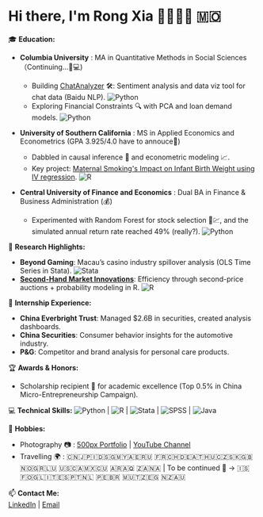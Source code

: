 # Hi there, I'm Rong Xia 🍤🌺🐛👻 🇲🇴

🎓 **Education:**  
- **Columbia University**  : MA in Quantitative Methods in Social Sciences （Continuing...📑💻)  
  - Building [ChatAnalyzer](https://github.com/xia46268/ChatAnalyzer) 🛠️: Sentiment analysis and data viz tool for chat data (Baidu NLP).  ![Python](https://img.shields.io/badge/-Python-3776AB?style=flat&logo=python&logoColor=white)
  - Exploring Financial Constraints 🔍 with PCA and loan demand models.  ![Python](https://img.shields.io/badge/-Python-3776AB?style=flat&logo=python&logoColor=white)

- **University of Southern California**  : MS in Applied Economics and Econometrics (GPA 3.925/4.0 have to annouce💪)  
  - Dabbled in causal inference 🎯 and econometric modeling 📈.  
  - Key project: [Maternal Smoking's Impact on Infant Birth Weight using IV regression](https://github.com/xia46268/Maternal-Smoking-Birthweight-IV-Analysis).  ![R](https://img.shields.io/badge/-R-276DC3?style=flat&logo=r&logoColor=white)

- **Central University of Finance and Economics**  : Dual BA in Finance & Business Administration (💰)
  - Experimented with Random Forest for stock selection 🌲💹, and the simulated annual return rate reached 49% (really?). ![Python](https://img.shields.io/badge/-Python-3776AB?style=flat&logo=python&logoColor=white)

🔬 **Research Highlights:**  
- **Beyond Gaming**: Macau’s casino industry spillover analysis (OLS Time Series in Stata).  ![Stata](https://img.shields.io/badge/-Stata-1A2E54?style=flat&logo=stata&logoColor=white)
- **[Second-Hand Market Innovations](https://github.com/xia46268/Innovative-SecondHand-Platform)**: Efficiency through second-price auctions + probability modeling in R.  ![R](https://img.shields.io/badge/-R-276DC3?style=flat&logo=r&logoColor=white)

💼 **Internship Experience:**  
- **China Everbright Trust**: Managed $2.6B in securities, created analysis dashboards.  
- **China Securities**: Consumer behavior insights for the automotive industry.  
- **P&G**: Competitor and brand analysis for personal care products.

🏆 **Awards & Honors:**  
- Scholarship recipient 🏅 for academic excellence (Top 0.5% in China Micro-Entrepreneurship Campaign).

💻 **Technical Skills:**  ![Python](https://img.shields.io/badge/-Python-3776AB?style=flat&logo=python&logoColor=white) | ![R](https://img.shields.io/badge/-R-276DC3?style=flat&logo=r&logoColor=white) | ![Stata](https://img.shields.io/badge/-Stata-1A2E54?style=flat&logo=stata&logoColor=white) | ![SPSS](https://img.shields.io/badge/-SPSS-003399?style=flat&logo=spss&logoColor=white) | ![Java](https://img.shields.io/badge/-Java-007396?style=flat&logo=java&logoColor=white)  

📸 **Hobbies:**  
- Photography 📷 : [500px Portfolio](https://500px.com/p/xia46268?view=photos) | [YouTube Channel](https://www.youtube.com/@RongExpression)
- Travelling 🌍 : 🇨🇳🇯🇵🇮🇩🇸🇬🇲🇾🇦🇪🇷🇺  🇫🇷🇨🇭🇩🇪🇦🇹🇭🇺🇨🇿🇸🇰🇬🇧🇳🇴🇬🇷🇱🇺  🇺🇸🇨🇦🇲🇽🇨🇺  🇦🇷🇦🇶  🇿🇦🇳🇦 | To be continued 🙋 -> 🇮🇸🇫🇴🇬🇱🇮🇹🇪🇸🇵🇹🇳🇱  🇵🇪🇧🇷  🇲🇺🇹🇿🇪🇬  🇳🇿🇦🇺

📫 **Contact Me:**  
[LinkedIn](https://www.linkedin.com/in/rong-xia-ba2622288/) | [Email](mailto:rx2255@columbia.edu)
